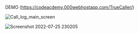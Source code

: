 
DEMO (https://codeacdemy.000webhostapp.com/TrueCaller/)

![Call_log_main_screen](https://user-images.githubusercontent.com/79534994/180838484-834ee3ef-b9a5-4b06-9a5d-e5209afa603b.jpg)


![Screenshot 2022-07-25 230205](https://user-images.githubusercontent.com/79534994/180838975-5ec680bc-4e96-48c4-9620-bf3a6e0aa6c4.jpg)
